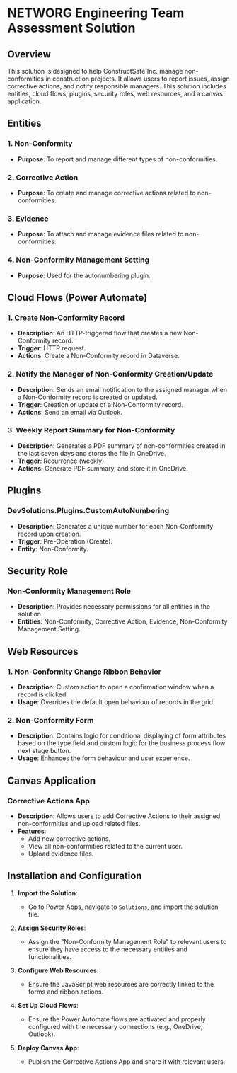 # NETWORG Engineering Team Assessment Solution

## Overview

This solution is designed to help ConstructSafe Inc. manage non-conformities in construction projects. It allows users to report issues, assign corrective actions, and notify responsible managers. This solution includes entities, cloud flows, plugins, security roles, web resources, and a canvas application.

## Entities

### 1. Non-Conformity
- **Purpose**: To report and manage different types of non-conformities.

### 2. Corrective Action
- **Purpose**: To create and manage corrective actions related to non-conformities.

### 3. Evidence
- **Purpose**: To attach and manage evidence files related to non-conformities.

### 4. Non-Conformity Management Setting
- **Purpose**: Used for the autonumbering plugin.

## Cloud Flows (Power Automate)

### 1. Create Non-Conformity Record
- **Description**: An HTTP-triggered flow that creates a new Non-Conformity record.
- **Trigger**: HTTP request.
- **Actions**: Create a Non-Conformity record in Dataverse.

### 2. Notify the Manager of Non-Conformity Creation/Update
- **Description**: Sends an email notification to the assigned manager when a Non-Conformity record is created or updated.
- **Trigger**: Creation or update of a Non-Conformity record.
- **Actions**: Send an email via Outlook.

### 3. Weekly Report Summary for Non-Conformity
- **Description**: Generates a PDF summary of non-conformities created in the last seven days and stores the file in OneDrive.
- **Trigger**: Recurrence (weekly).
- **Actions**: Generate PDF summary, and store it in OneDrive.

## Plugins

### DevSolutions.Plugins.CustomAutoNumbering
- **Description**: Generates a unique number for each Non-Conformity record upon creation.
- **Trigger**: Pre-Operation (Create).
- **Entity**: Non-Conformity.

## Security Role

### Non-Conformity Management Role
- **Description**: Provides necessary permissions for all entities in the solution.
- **Entities**: Non-Conformity, Corrective Action, Evidence, Non-Conformity Management Setting.

## Web Resources

### 1. Non-Conformity Change Ribbon Behavior
- **Description**: Custom action to open a confirmation window when a record is clicked.
- **Usage**: Overrides the default open behaviour of records in the grid.

### 2. Non-Conformity Form
- **Description**: Contains logic for conditional displaying of form attributes based on the type field and custom logic for the business process flow next stage button.
- **Usage**: Enhances the form behaviour and user experience.

## Canvas Application

### Corrective Actions App
- **Description**: Allows users to add Corrective Actions to their assigned non-conformities and upload related files.
- **Features**:
  - Add new corrective actions.
  - View all non-conformities related to the current user.
  - Upload evidence files.

## Installation and Configuration

1. **Import the Solution**:
   - Go to Power Apps, navigate to `Solutions`, and import the solution file.

2. **Assign Security Roles**:
   - Assign the "Non-Conformity Management Role" to relevant users to ensure they have access to the necessary entities and functionalities.

3. **Configure Web Resources**:
   - Ensure the JavaScript web resources are correctly linked to the forms and ribbon actions.

4. **Set Up Cloud Flows**:
   - Ensure the Power Automate flows are activated and properly configured with the necessary connections (e.g., OneDrive, Outlook).

5. **Deploy Canvas App**:
   - Publish the Corrective Actions App and share it with relevant users.
